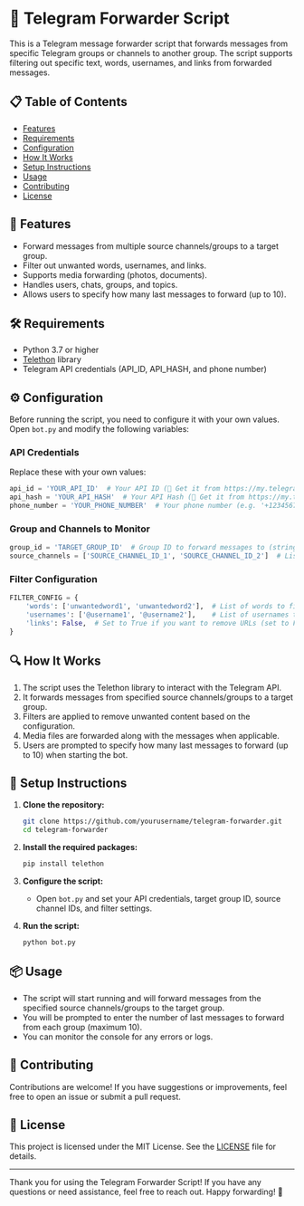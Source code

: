 # 📡 Telegram Forwarder Script

This is a Telegram message forwarder script that forwards messages from specific Telegram groups or channels to another group. The script supports filtering out specific text, words, usernames, and links from forwarded messages.

## 📋 Table of Contents
- [Features](#features)
- [Requirements](#requirements)
- [Configuration](#configuration)
- [How It Works](#how-it-works)
- [Setup Instructions](#setup-instructions)
- [Usage](#usage)
- [Contributing](#contributing)
- [License](#license)

## 🚀 Features
- Forward messages from multiple source channels/groups to a target group.
- Filter out unwanted words, usernames, and links.
- Supports media forwarding (photos, documents).
- Handles users, chats, groups, and topics.
- Allows users to specify how many last messages to forward (up to 10).

## 🛠️ Requirements
- Python 3.7 or higher
- [Telethon](https://github.com/LonamiWebs/Telethon) library
- Telegram API credentials (API_ID, API_HASH, and phone number)

## ⚙️ Configuration
Before running the script, you need to configure it with your own values. Open `bot.py` and modify the following variables:

### API Credentials
Replace these with your own values:
```python
api_id = 'YOUR_API_ID'  # Your API ID (🔑 Get it from https://my.telegram.org)
api_hash = 'YOUR_API_HASH'  # Your API Hash (🔑 Get it from https://my.telegram.org)
phone_number = 'YOUR_PHONE_NUMBER'  # Your phone number (e.g. '+123456789') 📞
```

### Group and Channels to Monitor
```python
group_id = 'TARGET_GROUP_ID'  # Group ID to forward messages to (string format)
source_channels = ['SOURCE_CHANNEL_ID_1', 'SOURCE_CHANNEL_ID_2']  # List of source channel IDs (string format)
```

### Filter Configuration
```python
FILTER_CONFIG = {
    'words': ['unwantedword1', 'unwantedword2'],  # List of words to filter out
    'usernames': ['@username1', '@username2'],    # List of usernames to filter out
    'links': False,  # Set to True if you want to remove URLs (set to False if not)
}
```

## 🔍 How It Works
1. The script uses the Telethon library to interact with the Telegram API.
2. It forwards messages from specified source channels/groups to a target group.
3. Filters are applied to remove unwanted content based on the configuration.
4. Media files are forwarded along with the messages when applicable.
5. Users are prompted to specify how many last messages to forward (up to 10) when starting the bot.

## 📝 Setup Instructions
1. **Clone the repository:**
   ```bash
   git clone https://github.com/yourusername/telegram-forwarder.git
   cd telegram-forwarder
   ```

2. **Install the required packages:**
   ```bash
   pip install telethon
   ```

3. **Configure the script:**
   - Open `bot.py` and set your API credentials, target group ID, source channel IDs, and filter settings.

4. **Run the script:**
   ```bash
   python bot.py
   ```

## 📦 Usage
- The script will start running and will forward messages from the specified source channels/groups to the target group.
- You will be prompted to enter the number of last messages to forward from each group (maximum 10).
- You can monitor the console for any errors or logs.

## 🤝 Contributing
Contributions are welcome! If you have suggestions or improvements, feel free to open an issue or submit a pull request.

## 📄 License
This project is licensed under the MIT License. See the [LICENSE](LICENSE) file for details.

---

Thank you for using the Telegram Forwarder Script! If you have any questions or need assistance, feel free to reach out. Happy forwarding! 🎉
